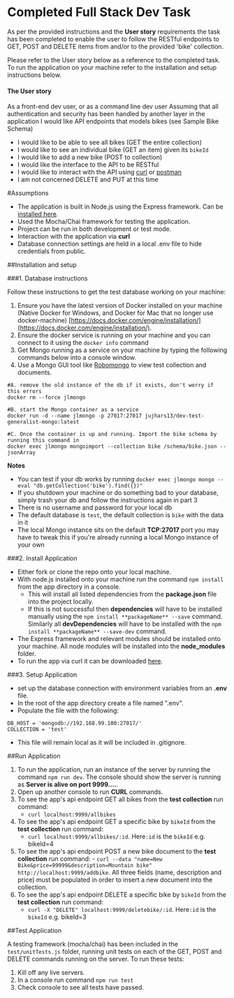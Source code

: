 # Completed Full Stack Dev Task

As per the provided instructions and the **User story** requirements the task has been completed to enable the user to follow the RESTful endpoints to GET, POST and DELETE items from and/or to the provided 'bike' collection.

Please refer to the User story below as a reference to the completed task. To run the application on your machine refer to the installation and setup instructions below.

#### The User story
As a front-end dev user, or as a command line dev user
Assuming that all authentication and security has been handled by another layer in the application
I would like API endpoints that models bikes (see Sample Bike Schema)
- I would like to be able to see all bikes (GET the entire collection)
- I would like to see an individual bike (GET an item) given its `bikeId`
- I would like to add a new bike (POST to collection) 
- I would like the interface to the API to be RESTful
- I would like to interact with the API using [curl](https://curl.haxx.se/) or [postman](https://www.getpostman.com/)
- I am not concerned DELETE and PUT at this time

#Assumptions
- The application is built in Node.js using the Express framework. Can be [installed here](https://nodejs.org/en/download/).
- Used the Mocha/Chai framework for testing the application.
- Project can be run in both development or test mode.
- Interaction with the application via **curl** 
- Database connection settings are held in a local .env file to hide credentials from public. 

##Installation and setup

###1. Database instructions

Follow these instructions to get the test database working on your machine:

1. Ensure you have the latest version of Docker installed on your machine (Native Docker for Windows, and Docker for Mac that no longer use docker-machine) [https://docs.docker.com/engine/installation/](https://docs.docker.com/engine/installation/).
2. Ensure the docker service is running on your machine and you can connect to it using the `docker info` command
3. Get Mongo running as a service on your machine by typing the following commands below into a console window.
4. Use a Mongo GUI tool like [Robomongo](https://robomongo.org/) to view test collection and documents. 

```
#A. remove the old instance of the db if it exists, don't worry if this errors 
docker rm --force jlmongo

#B. start the Mongo container as a service
docker run -d --name jlmongo -p 27017:27017 jujhars13/dev-test-generalist-mongo:latest

#C. Once the container is up and running. Import the bike schema by running this command in
docker exec jlmongo mongoimport --collection bike /schema/bike.json --jsonArray

```

**Notes**
- You can test if your db works by running `docker exec jlmongo mongo --eval "db.getCollection('bike').find({})"` 
- If you shutdown your machine or do something bad to your database, simply trash your db and follow the instructions again in part 3
- There is no username and password for your local db
- The default database is `test`, the default collection is `bike` with the data in it
- The local Mongo instance sits on the default **TCP:27017** port you may have to tweak this if you're already running a local Mongo instance of your own
 
###2. Install Application

- Either fork or clone the repo onto your local machine.    
- With node.js installed onto your machine run the command ```npm install``` from the app directory in a console.
    - This will install all listed dependencies from the **package.json** file into the project locally.
    - If this is not successful then **dependencies** will have to be installed manually using the ```npm install **packageName** --save``` command. 
    Similarly all **devDependencies** will have to be installed with the ```npm install **packageName** --save-dev``` command.   
- The Express framework and relevant modules should be installed onto your machine. All node modules will be installed into the **node_modules** folder.
- To run the app via curl it can be downloaded [here](https://curl.haxx.se/). 
       
###3. Setup Application    

- set up the database connection with environment variables from an **.env** file.
- In the root of the app directory create a file named ".env".    
 - Populate the file with the following:
 ```
 DB_HOST = 'mongodb://192.168.99.100:27017/'
 COLLECTION = 'test'
 ```

- This file will remain local as it will be included in .gitignore. 

##Run Application

1. To run the application, run an instance of the server by running the command ```npm run dev```. The console should show the server is running as **Server is alive on port 9999....**.
2. Open up another console to run **CURL** commands.
3. To see the app's api endpoint GET all bikes from the **test collection** run command:
    - ```curl localhost:9999/allbikes```
4. To see the app's api endpoint GET a specific bike by ```bikeId``` from the **test collection** run command:
      - ```curl localhost:9999/allbikes/:id```. Here```:id``` is the ```bikeId``` e.g. bikeId=4
5. To see the app's api endpoint POST a new bike document to the **test collection** run command:
          - ```curl --data "name=New Bike&price=99999&description=Mountain bike"  http://localhost:9999/addbike```. All three fields (name, description and price) must be populated in order to insert a new document into the collection.  
6. To see the app's api endpoint DELETE a specific bike by ```bikeId``` from the **test collection** run command:
      - ```curl -X "DELETE" localhost:9999/deletebike/:id```. Here```:id``` is the ```bikeId``` e.g. bikeId=3     

##Test Application

A testing framework (mocha/chai) has been included in the ```test/unitTests.js``` folder, running unit tests on each of the GET, POST and DELETE commands running on the server. To run these tests:

  1. Kill off any live servers.
  2. In a console run command ```npm run test```
  3. Check console to see all tests have passed.
 
 





